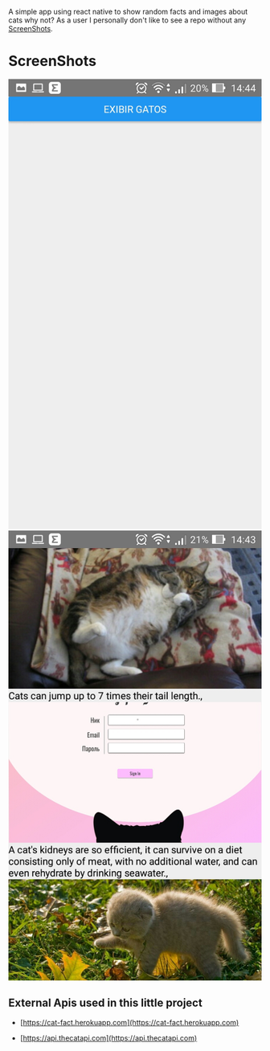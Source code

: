A simple app using react native to show random facts and images about cats why not?
As a user I personally don't like to see a repo without any [ScreenShots](#ScreenShots).

# ScreenShots

![Start Page](imgs/img1.jpg)
![Cat List](imgs/img2.jpg)


## External Apis used in this little project

* [https://cat-fact.herokuapp.com](https://cat-fact.herokuapp.com)

* [https://api.thecatapi.com](https://api.thecatapi.com)
